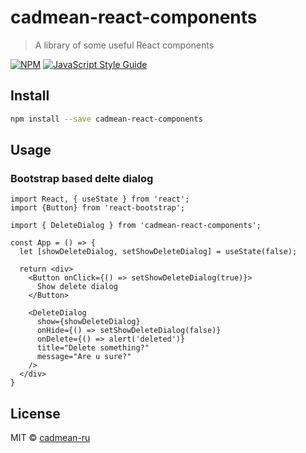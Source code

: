 # cadmean-react-components

> A library of some useful React components

[![NPM](https://img.shields.io/npm/v/cadmean-react-components.svg)](https://www.npmjs.com/package/cadmean-react-components) [![JavaScript Style Guide](https://img.shields.io/badge/code_style-standard-brightgreen.svg)](https://standardjs.com)

## Install

```bash
npm install --save cadmean-react-components
```

## Usage

### Bootstrap based delte dialog
```tsx
import React, { useState } from 'react';
import {Button} from 'react-bootstrap';

import { DeleteDialog } from 'cadmean-react-components';

const App = () => {
  let [showDeleteDialog, setShowDeleteDialog] = useState(false);

  return <div>
    <Button onClick={() => setShowDeleteDialog(true)}>
      Show delete dialog
    </Button>

    <DeleteDialog 
      show={showDeleteDialog}
      onHide={() => setShowDeleteDialog(false)}
      onDelete={() => alert('deleted')}
      title="Delete something?"
      message="Are u sure?"
    />
  </div>
}
```

## License

MIT © [cadmean-ru](https://github.com/cadmean-ru)
